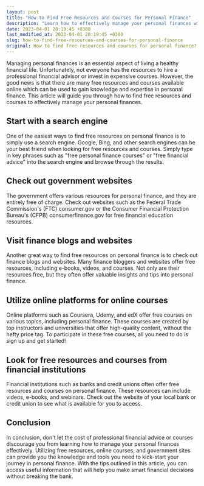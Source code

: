 ```yaml
---
layout: post
title: "How to Find Free Resources and Courses for Personal Finance"
description: "Learn how to effectively manage your personal finances without spending a dime by utilizing free resources and courses available online."
date: 2023-04-01 20:19:45 +0300
last_modified_at: 2023-04-01 20:19:45 +0300
slug: how-to-find-free-resources-and-courses-for-personal-finance
original: How to find free resources and courses for personal finance?
---
```

Managing personal finances is an essential aspect of living a healthy financial life. Unfortunately, not everyone has the resources to hire a professional financial advisor or invest in expensive courses. However, the good news is that there are many free resources and courses available online which can be used to gain knowledge and expertise in personal finance. This article will guide you through how to find free resources and courses to effectively manage your personal finances.

## Start with a search engine

One of the easiest ways to find free resources on personal finance is to simply use a search engine. Google, Bing, and other search engines can be your best friend when looking for free resources and courses. Simply type in key phrases such as "free personal finance courses" or "free financial advice" into the search engine and browse through the results.

## Check out government websites

The government offers various resources for personal finance, and they are entirely free of charge. Check out websites such as the Federal Trade Commission's (FTC) consumer.gov or the Consumer Financial Protection Bureau's (CFPB) consumerfinance.gov for free financial education resources.

## Visit finance blogs and websites

Another great way to find free resources on personal finance is to check out finance blogs and websites. Many finance bloggers and websites offer free resources, including e-books, videos, and courses. Not only are their resources free, but they often offer valuable insights and tips into personal finance.

## Utilize online platforms for online courses

Online platforms such as Coursera, Udemy, and edX offer free courses on various topics, including personal finance. These courses are created by top instructors and universities that offer high-quality content, without the hefty price tag. To participate in these free courses, all you need to do is sign up and get started!

## Look for free resources and courses from financial institutions

Financial institutions such as banks and credit unions often offer free resources and courses on personal finance. These resources can include videos, e-books, and webinars. Check out the website of your local bank or credit union to see what is available for you to access.

## Conclusion

In conclusion, don't let the cost of professional financial advice or courses discourage you from learning how to manage your personal finances effectively. Utilizing free resources, online courses, and government sites can provide you the knowledge and tools you need to kick-start your journey in personal finance. With the tips outlined in this article, you can access useful information that will help you make smart financial decisions without breaking the bank.